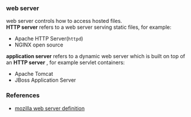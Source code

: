 ### web server    
web server controls how to access hosted files.     
**HTTP server** refers to a web server serving static files, for example:    
- Apache HTTP Server(`httpd`)
- NGINX open source

**application server** refers to a dynamic web server which is built on top of an **HTTP server** , for example servlet containers:    
- Apache Tomcat
- JBoss Application Server

### References
- [mozilla web server definition](https://developer.mozilla.org/en-US/docs/Learn/Common_questions/Web_mechanics/What_is_a_web_server)
